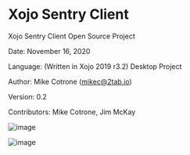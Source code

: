 Xojo Sentry Client
===================

Xojo Sentry Client Open Source Project

Date:           November 16, 2020

Language:       (Written in Xojo 2019 r3.2) Desktop Project

Author:         Mike Cotrone (mikec@2tab.io)

Version:        0.2

Contributors:   Mike Cotrone, Jim McKay



![image](https://github.com/mikecotrone/XojoSentryV2/blob/master/ss1.png)

![image](https://github.com/mikecotrone/XojoSentryV2/blob/master/ss2.png)
